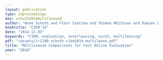 ```yaml
---
layout: publication
type: inproceedings
key: schuth2014multileaved
author: "Anne Schuth and Floor Sietsma and Shimon Whiteson and Damien Lefortier Maarten de Rijke"
booktitle: "CIKM'14"
date: "2014-11-03"
keywords: "CIKM, evaluation, interleaving, Lerot, multileaving"
pdf: "/assets/ir1190-schuth-cikm2014-multileave.pdf"
title: "Multileaved Comparisons for Fast Online Evaluation"
year: "2014"
---
```

